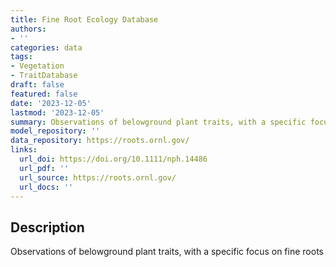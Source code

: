 ```yaml
---
title: Fine Root Ecology Database
authors:
- ''
categories: data
tags:
- Vegetation
- TraitDatabase
draft: false
featured: false
date: '2023-12-05'
lastmod: '2023-12-05'
summary: Observations of belowground plant traits, with a specific focus on fine roots
model_repository: ''
data_repository: https://roots.ornl.gov/
links:
  url_doi: https://doi.org/10.1111/nph.14486
  url_pdf: ''
  url_source: https://roots.ornl.gov/
  url_docs: ''
---
```


## Description

Observations of belowground plant traits, with a specific focus on fine roots

